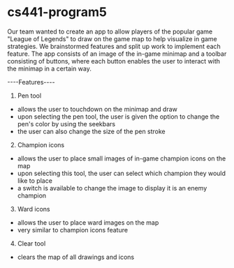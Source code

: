 # cs441-program5

Our team wanted to create an app to allow players of the popular game "League of Legends" to draw on the game map to help visualize in game strategies. We brainstormed features and split up work to implement each feature. The app consists of an image of the in-game minimap and a toolbar consisting of buttons, where each button enables the user to interact with the minimap in a certain way.

----Features----
1. Pen tool
  - allows the user to touchdown on the minimap and draw
  - upon selecting the pen tool, the user is given the option to change the pen's color by using the seekbars
  - the user can also change the size of the pen stroke
2. Champion icons
  - allows the user to place small images of in-game champion icons on the map
  - upon selecting this tool, the user can select which champion they would like to place
  - a switch is available to change the image to display it is an enemy champion
3. Ward icons
  - allows the user to place ward images on the map
  - very similar to champion icons feature
4. Clear tool
  - clears the map of all drawings and icons
